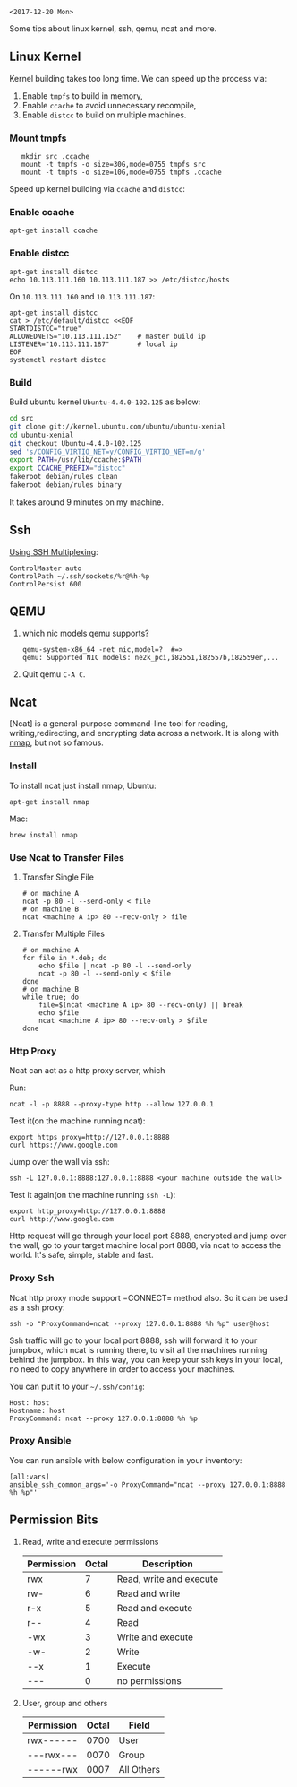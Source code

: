 `<2017-12-20 Mon>`

[cat]: https://nmap.org/ncat/
[ncat guide]: https://nmap.org/ncat/guide/index.html
[nmap]: https://nmap.org/

Some tips about linux kernel, ssh, qemu, ncat and more.

## Linux Kernel

Kernel building takes too long time. We can speed up the process via:
1. Enable `tmpfs` to build in memory,
2. Enable `ccache` to avoid unnecessary recompile,
3. Enable `distcc` to build on multiple machines.

### Mount tmpfs

```
   mkdir src .ccache
   mount -t tmpfs -o size=30G,mode=0755 tmpfs src
   mount -t tmpfs -o size=10G,mode=0755 tmpfs .ccache
```
Speed up kernel building via `ccache` and `distcc`:

### Enable ccache

```
apt-get install ccache
```

### Enable distcc
```
apt-get install distcc
echo 10.113.111.160 10.113.111.187 >> /etc/distcc/hosts
```

On `10.113.111.160` and  `10.113.111.187`:

```
apt-get install distcc
cat > /etc/default/distcc <<EOF
STARTDISTCC="true"
ALLOWEDNETS="10.113.111.152"    # master build ip
LISTENER="10.113.111.187"       # local ip
EOF
systemctl restart distcc
```

### Build

Build ubuntu kernel `Ubuntu-4.4.0-102.125` as below:

```bash
cd src
git clone git://kernel.ubuntu.com/ubuntu/ubuntu-xenial
cd ubuntu-xenial
git checkout Ubuntu-4.4.0-102.125
sed 's/CONFIG_VIRTIO_NET=y/CONFIG_VIRTIO_NET=m/g'
export PATH=/usr/lib/ccache:$PATH
export CCACHE_PREFIX="distcc"
fakeroot debian/rules clean
fakeroot debian/rules binary
```

It takes around 9 minutes on my machine.

## Ssh

[Using SSH Multiplexing](https://blog.scottlowe.org/2015/12/11/using-ssh-multiplexing/):

```
ControlMaster auto
ControlPath ~/.ssh/sockets/%r@%h-%p
ControlPersist 600
```

## QEMU

1. which nic models qemu supports?
   ```
   qemu-system-x86_64 -net nic,model=?  #=>
   qemu: Supported NIC models: ne2k_pci,i82551,i82557b,i82559er,...
   ```
2. Quit qemu `C-A C`.

## Ncat
[Ncat] is a general-purpose command-line tool for reading,
writing,redirecting, and encrypting data across a network. It is along
with [nmap], but not so famous.

### Install

To install ncat just install nmap, Ubuntu:
```
apt-get install nmap
```

Mac:

```
brew install nmap
```

### Use Ncat to Transfer Files

1. Transfer Single File

   ```
   # on machine A
   ncat -p 80 -l --send-only < file
   # on machine B
   ncat <machine A ip> 80 --recv-only > file
   ```

2. Transfer Multiple Files

	```
    # on machine A
    for file in *.deb; do
        echo $file | ncat -p 80 -l --send-only
        ncat -p 80 -l --send-only < $file
    done
    # on machine B
    while true; do
        file=$(ncat <machine A ip> 80 --recv-only) || break
        echo $file
        ncat <machine A ip> 80 --recv-only > $file
    done
    ```
### Http Proxy

Ncat can act as a http proxy server, which

Run:

```
ncat -l -p 8888 --proxy-type http --allow 127.0.0.1
```

Test it(on the machine running ncat):

```
export https_proxy=http://127.0.0.1:8888
curl https://www.google.com
```

Jump over the wall via ssh:

```
ssh -L 127.0.0.1:8888:127.0.0.1:8888 <your machine outside the wall>
```

Test it again(on the machine running `ssh -L`):

```
export http_proxy=http://127.0.0.1:8888
curl http://www.google.com
```

Http request will go through your local port 8888, encrypted and jump
over the wall, go to your target machine local port 8888, via ncat to
access the world. It's safe, simple, stable and fast.

### Proxy Ssh

Ncat http proxy mode support =CONNECT= method also. So it can be used
as a ssh proxy:

```
ssh -o "ProxyCommand=ncat --proxy 127.0.0.1:8888 %h %p" user@host
```

Ssh traffic will go to your local port 8888, ssh will forward it to
your jumpbox, which ncat is running there, to visit all the machines
running behind the jumpbox. In this way, you can keep your ssh keys in
your local, no need to copy anywhere in order to access your machines.

You can put it to your `~/.ssh/config`:

```
Host: host
Hostname: host
ProxyCommand: ncat --proxy 127.0.0.1:8888 %h %p
```

### Proxy Ansible

You can run ansible with below configuration in your inventory:

```
[all:vars]
ansible_ssh_common_args='-o ProxyCommand="ncat --proxy 127.0.0.1:8888 %h %p"'
```

## Permission Bits

1. Read, write and execute permissions

   | Permission | Octal | Description             |
   |------------|-------|-------------------------|
   | rwx        |     7 | Read, write and execute |
   | rw-        |     6 | Read and write          |
   | r-x        |     5 | Read and execute        |
   | r--        |     4 | Read                    |
   | -wx        |     3 | Write and execute       |
   | -w-        |     2 | Write                   |
   | --x        |     1 | Execute                 |
   | ---        |     0 | no permissions          |



2. User, group and others

   | Permission | Octal | Field      |
   |------------|-------|------------|
   | rwx------  |  0700 | User       |
   | ---rwx---  |  0070 | Group      |
   | ------rwx  |  0007 | All Others |
